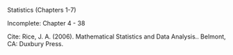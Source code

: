 Statistics (Chapters 1-7)

Incomplete: Chapter 4 - 38

Cite: Rice, J. A. (2006). Mathematical Statistics and Data Analysis.. Belmont, CA: Duxbury Press.
